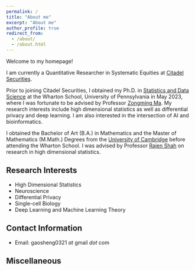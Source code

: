 ```yaml
---
permalink: /
title: "About me"
excerpt: "About me"
author_profile: true
redirect_from: 
  - /about/
  - /about.html
---
```


Welcome to my homepage!

I am currently a Quantitative Researcher in Systematic Equities at [Citadel Securities](https://www.citadelsecurities.com/).

Prior to joining Citadel Securities, I obtained my Ph.D. in [Statistics and Data Science](https://statistics.wharton.upenn.edu/) at the Wharton School, University of Pennsylvania in May 2023, where I was fortunate to be advised by Professor [Zongming Ma](https://zmastat.github.io/). My research interests include high dimensional statistics as well as differential privacy and deep learning. I am also interested in the intersection of AI and bioinformatics.

I obtained the Bachelor of Art (B.A.) in Mathematics and the Master of Mathematics (M.Math.) Degrees from the [University of Cambridge](https://www.cam.ac.uk/) before attending the Wharton School. I was advised by Professor [Rajen Shah](http://www.statslab.cam.ac.uk/~rds37/) on research in high dimensional statistics. 


Research Interests
------
* High Dimensional Statistics
* Neuroscience
* Differential Privacy
* Single-cell Biology
* Deep Learning and Machine Learning Theory



Contact Information
------
* Email: gaosheng0321 *at* gmail *dot* com

Miscellaneous
------
<script type="text/javascript" id="clstr_globe" src="//clustrmaps.com/globe.js?d=2iw2XP_utWRCBNXiJUC4OSiKmFL3rxa7VdLEciAddmA"></script>
